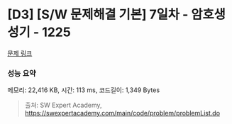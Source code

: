 # [D3] [S/W 문제해결 기본] 7일차 - 암호생성기 - 1225 

[문제 링크](https://swexpertacademy.com/main/code/problem/problemDetail.do?contestProbId=AV14uWl6AF0CFAYD) 

### 성능 요약

메모리: 22,416 KB, 시간: 113 ms, 코드길이: 1,349 Bytes



> 출처: SW Expert Academy, https://swexpertacademy.com/main/code/problem/problemList.do